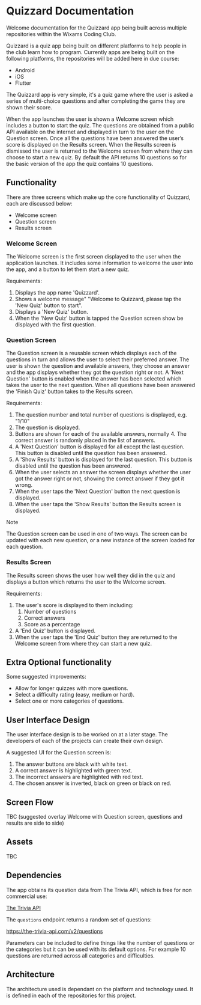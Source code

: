 # Quizzard Documentation

Welcome documentation for the Quizzard app being built across multiple repositories within the Wixams Coding Club.

Quizzard is a quiz app being built on different platforms to help people in the club learn how to program. Currently apps are being built on the following platforms, the repositories will be added here in due course:

* Android
* iOS
* Flutter

The Quizzard app is very simple, it's a quiz game where the user is asked a series of multi-choice questions and after completing the game they are shown their score. 

When the app launches the user is shown a Welcome screen which includes a button to start the quiz. The questions are obtained from a public API available on the internet and displayed in turn to the user on the Question screen. Once all the questions have been answered the user’s score is displayed on the Results screen. When the Results screen is dismissed the user is returned to the Welcome screen from where they can choose to start a new quiz. By default the API returns 10 questions so for the basic version of the app the quiz contains 10 questions.

## Functionality
There are three screens which make up the core functionality of Quizzard, each are discussed below:

* Welcome screen
* Question screen
* Results screen

### Welcome Screen
The Welcome screen is the first screen displayed to the user when the application launches. It includes some information to welcome the user into the app, and a button to let them start a new quiz.

Requirements:
1. Displays the app name 'Quizzard'.
2. Shows a welcome message" "Welcome to Quizzard, please tap the 'New Quiz' button to start".
3. Displays a 'New Quiz' button.
4. When the 'New Quiz' button is tapped the Question screen show be displayed with the first question.

### Question Screen
The Question screen is a reusable screen which displays each of the questions in turn and allows the user to select their preferred answer. The user is shown the question and available answers, they choose an answer and the app displays whether they got the question right or not. A 'Next Question' button is enabled when the answer has been selected which takes the user to the next question. When all questions have been answered the 'Finish Quiz' button takes to the Results screen.

Requirements:
1. The question number and total number of questions is displayed, e.g. "1/10"
2. The question is displayed.
3. Buttons are shown for each of the available answers, normally 4. The correct answer is randomly placed in the list of answers.
4. A 'Next Question' button is displayed for all except the last question. This button is disabled until the question has been answered.
5. A 'Show Results' button is displayed for the last question. This button is disabled until the question has been answered.
6. When the user selects an answer the screen displays whether the user got the answer right or not, showing the correct answer if they got it wrong.
7. When the user taps the 'Next Question' button the next question is displayed.
8. When the user taps the 'Show Results' button the Results screen is displayed.

> [!NOTE]
> The Question screen can be used in one of two ways. The screen can be updated with each new question, or a new instance of the screen loaded for each question.

### Results Screen
The Results screen shows the user how well they did in the quiz and displays a button which returns the user to the Welcome screen.

Requirements:
1. The user's score is displayed to them including:
	1. Number of questions
	2. Correct answers
	3. Score as a percentage
2. A 'End Quiz' button is displayed.
3. When the user taps the 'End Quiz' button they are returned to the Welcome screen from where they can start a new quiz.

## Extra Optional functionality 
Some suggested improvements:
* Allow for longer quizzes with more questions.
* Select a difficulty rating (easy, medium or hard).
* Select one or more categories of questions.

## User Interface Design
The user interface design is to be worked on at a later stage. The developers of each of the projects can create their own design.

A suggested UI for the Question screen is:
1. The answer buttons are black with white text.
2. A correct answer is highlighted with green text.
3. The incorrect answers are highlighted with red text.
4. The chosen answer is inverted, black on green or black on red.

## Screen Flow
TBC (suggested overlay Welcome with Question screen, questions and results are side to side)

## Assets
TBC

## Dependencies
The app obtains its question data from The Trivia API, which is free for non commercial use:

[The Trivia API](https://the-trivia-api.com)

The `questions` endpoint returns a random set of questions:

https://the-trivia-api.com/v2/questions

Parameters can be included to define things like the number of questions or the categories but it can be used with its default options. For example 10 questions are returned across all categories and difficulties.

## Architecture
The architecture used is dependant on the platform and technology used. It is defined in each of the repositories for this project.
